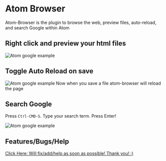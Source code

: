 # Atom Browser

Atom-Browser is the plugin to browse the web, preview files, auto-reload, and search Google within Atom

## Right click and preview your html files

![Atom google example](https://github.com/sean-codes/atom-browser/raw/master/example_preview.gif?v=3)


## Toggle Auto Reload on save

![Atom google example](https://github.com/sean-codes/atom-browser/raw/master/example_reload.gif?v=3)
Now when you save a file atom-browser will reload the page

## Search Google

Press `Ctrl-CMD-S`. Type your search term. Press Enter!

![Atom google example](https://github.com/sean-codes/atom-browser/raw/master/example_search.gif?v=3)

## Features/Bugs/Help

[Click Here: Will fix/add/help as soon as possible! Thank you! :) ](https://github.com/sean-codes/atom-browser/issues) 
